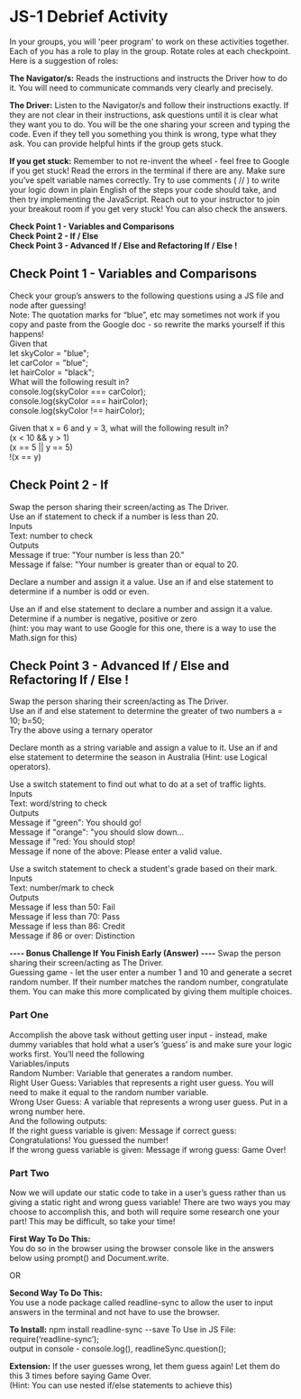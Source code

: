 
# JS-1 Debrief Activity
  
  
In your groups, you will 'peer program' to work on these activities together. Each of you has a role to play in the group. Rotate roles at each checkpoint. Here is a suggestion of roles:  
  
  
**The Navigator/s:** Reads the instructions and instructs the Driver how to do it. You will need to communicate commands very clearly and precisely.  
  
  
**The Driver:** Listen to the Navigator/s and follow their instructions exactly. If they are not clear in their instructions, ask questions until it is clear what they want you to do. You will be the one sharing your screen and typing the code. Even if they tell you something you think is wrong, type what they ask. You can provide helpful hints if the group gets stuck.  
  
**If you get stuck:** Remember to not re-invent the wheel - feel free to Google if you get stuck! Read the errors in the terminal if there are any. Make sure you’ve spelt variable names correctly. Try to use comments ( // ) to write your logic down in plain English of the steps your code should take, and then try implementing the JavaScript. Reach out to your instructor to join your breakout room if you get very stuck! You can also check the answers.  
  
  
**Check Point 1 - Variables and Comparisons**  
**Check Point 2 - If / Else**  
**Check Point 3 - Advanced If / Else and Refactoring If / Else !**  
  
  
  
  
  
  
  
  
  
  
  
  
  
## **Check Point 1 - Variables and Comparisons** ##
Check your group’s answers to the following questions using a JS file and node after guessing!  
Note: The quotation marks for “blue”, etc may sometimes not work if you copy and paste from the Google doc - so rewrite the marks yourself if this happens!  
Given that  
let skyColor = "blue";  
let carColor = "blue";  
let hairColor = "black";  
What will the following result in?  
console.log(skyColor === carColor);  
console.log(skyColor === hairColor);  
console.log(skyColor !== hairColor);  

Given that x = 6 and y = 3, what will the following result in?  
(x < 10 && y > 1)  
(x == 5 || y == 5)   
!(x == y)   

## **Check Point 2 - If** ##
Swap the person sharing their screen/acting as The Driver.  
Use an if statement to check if a number is less than 20.  
Inputs  
Text: number to check  
Outputs   
Message if true: "Your number is less than 20."  
Message if false: "Your number is greater than or equal to 20.  
  
Declare a number and assign it a value. Use an if and else   statement to determine if a number is odd or even.  
  
Use an if and else statement to declare a number and assign it a   value. Determine if a number is negative, positive or zero   
(hint: you may want to use Google for this one, there is a way to  use the Math.sign for this)  
  
  
## **Check Point 3 - Advanced If / Else and Refactoring If / Else !** ##
Swap the person sharing their screen/acting as The Driver.  
Use an if and else statement to determine the greater of two   numbers a = 10; b=50;   
Try the above using a ternary operator   
  
Declare month as a string variable and assign a value to it. Use  an if and else statement to determine the season in Australia   (Hint: use Logical operators).  
  
Use a switch statement to find out what to do at a set of traffic lights.  
Inputs  
Text: word/string to check  
Outputs  
Message if "green": You should go!  
Message if "orange": "you should slow down…  
Message if "red: You should stop!  
Message if none of the above: Please enter a valid value.  
  
Use a switch statement to check a student's grade based on their   mark.  
Inputs  
Text: number/mark to check  
Outputs  
Message if less than 50: Fail  
Message if less than 70: Pass  
Message if less than 86: Credit  
Message if 86 or over: Distinction  
  
  
**---- Bonus Challenge If You Finish Early (Answer) ----**
Swap the person sharing their screen/acting as The Driver.  
Guessing game - let the user enter a number 1 and 10 and generate   a secret random number. If their number matches the random number,   congratulate them. You can make this more complicated by giving   them multiple choices.  
  
  
### Part One  
Accomplish the above task without getting user input - instead,   make dummy variables that hold what a user’s ‘guess’ is and make   sure your logic works first. You’ll need the following   
Variables/inputs  
Random Number: Variable that generates a random number.  
Right User Guess: Variables that represents a right user guess.   You will need to make it equal to the random number variable.  
Wrong User Guess: A variable that represents a wrong user guess.   Put in a wrong number here.  
And the following outputs:  
If the right guess variable is given: Message if correct guess:   Congratulations! You guessed the number!  
If the wrong guess variable is given: Message if wrong guess: Game   Over!  
  
  
### Part Two  
Now we will update our static code to take in a user’s guess   rather than us giving a static right and wrong guess variable!   There are two ways you may choose to accomplish this, and both   will require some research one your part! This may be difficult,   so take your time!  
  

**First Way To Do This:**  
 You do so in the browser using the browser console like in the answers below using prompt() and Document.write.  
  
OR  
  
**Second Way To Do This:**   
You use a node package called readline-sync to allow the user to input answers in the terminal and not have to use the browser.   
  
**To Install:** npm install readline-sync --save To Use in JS File:   require(‘readline-sync’);  
output in console - console.log(), readlineSync.question();  
  
**Extension:** If the user guesses wrong, let them guess again! Let them do this 3 times before saying Game Over.   
(Hint: You can use nested if/else statements to achieve this)  



